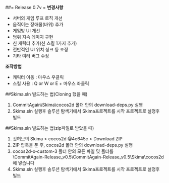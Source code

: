 ##= Release 0.7v =
**변경사항**
 - 서버의 게임 루프 로직 개선
 - 움직이는 장애물(바위) 추가
 - 게임방 UI 개선
 - 범위 지속 데미지 구현
 - 신 캐릭터 추가(신 스킬 1가지 추가)
 - 전반적인 UI 위치 싱크 등 조정
 - 기타 여러 버그 수정 

**조작방법**
 - 캐릭터 이동 : 마우스 우클릭  
 - 스킬 사용 : Q or W or E + 마우스 좌클릭

##Skima.sln 빌드하는 법(Cloning 했을 때)
1. CommitAgain\Skima\cocos2d 폴더 안의 download-deps.py 실행   
2. Skima.sln 실행후 솔루션 탐색기에서 Skima프로젝트를 시작 프로젝트로 설정후 빌드   

##Skima.sln 빌드하는 법(zip파일로 받았을 때)
1. 깃허브의 Skima > cocos2d @4e645c > Download ZIP    
2. ZIP 압축을 푼 후, cocos2d 폴더 안의 download-deps.py 실행   
3. cocos2d-x-custom-3 폴더 안의 모든 파일 및 폴더를   
       \CommitAgain-Release_v0.5\CommitAgain-Release_v0.5\Skima\cocos2d에 넣습니다   
4. Skima.sln 실행후 솔루션 탐색기에서 Skima프로젝트를 시작 프로젝트로 설정후 빌드   
